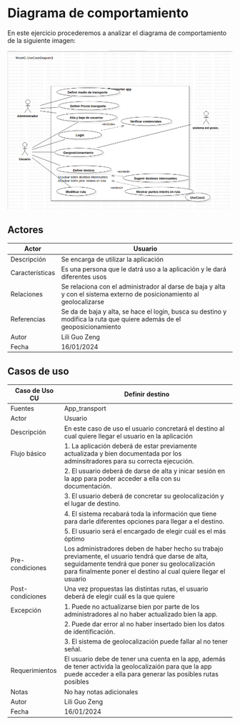 # Diagrama de comportamiento

En este ejercicio procederemos a analizar el diagrama de comportamiento de la siguiente imagen: 

![Diagrama de comportamiento](image.png)

## Actores

|  Actor | Usuario |
|---|---|
| Descripción  | Se encarga de utilizar la aplicación|
| Características  | Es una persona que le datrá uso a la aplicación y le dará diferentes usos |
| Relaciones | Se relaciona con el administrador al darse de baja y alta y con el  sistema externo de posicionamiento al geolocalizarse|
| Referencias | Se da de baja y alta, se hace el login, busca su destino y modifica la ruta que quiere además de el geoposicionamiento |   
| Autor  | Lili Guo Zeng |
|Fecha |16/01/2024 |


## Casos de uso

  |  Caso de Uso	CU | Definir destino |
  |---|---|
  | Fuentes  | App_transport  |
  | Actor  |  Usuario |
  | Descripción | En este caso de uso el usuario concretará el destino al cual quiere llegar el usuario en la aplicación  |
  | Flujo básico | 1. La aplicación deberá de estar previamente actualizada y bien documentada por los adminsitradores para su correcta ejecución. 
  |              | 2. El usuario deberá de darse de alta y inicar sesión en la app para poder acceder a ella con su documentación. 
  |              | 3. El usuario deberá de concretar su geolocalización y el lugar de destino.
  |              | 4. El sistema recabará toda la información que tiene para darle diferentes opciones para llegar a el destino. 
  |              | 5. El usuario será el encargado de elegir cuál es el más óptimo |
  | Pre-condiciones | Los administradores deben de haber hecho su trabajo previamente, el usuario tendrá que darse de alta, seguidamente tendrá que poner su geolocalización para finalmente poner el destino al cual quiere llegar el usuario |  
  | Post-condiciones  | Una vez propuestas las distintas rutas, el usuario deberá de elegir cuál es la que quiere |  
  |Excepción|1. Puede no actualizarse bien por parte de los administradores al no haber actualizado bien la app.|
  |         |2. Puede dar error al no haber insertado bien los datos de identificación.
  |         |3. El sistema de geolocalización puede fallar al no tener señal.
  |  Requerimientos | El usuario debe de tener una cuenta en la app, además de tener activida la geolocalizaión para que la app puede acceder a ella para generar las posibles rutas posibles |
  |  Notas |  No hay notas adicionales |
  | Autor  | Lili Guo Zeng |
  |Fecha | 16/01/2024 |



